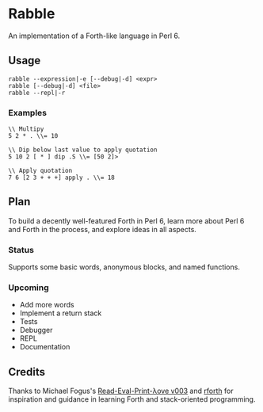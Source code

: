 # Rabble

An implementation of a Forth-like language in Perl 6.

## Usage

```
rabble --expression|-e [--debug|-d] <expr>
rabble [--debug|-d] <file>
rabble --repl|-r
```

### Examples
```
\\ Multipy
5 2 * . \\= 10

\\ Dip below last value to apply quotation
5 10 2 [ * ] dip .S \\= [50 2]>

\\ Apply quotation
7 6 [2 3 + + +] apply . \\= 18
```

## Plan

To build a decently well-featured Forth in Perl 6, learn more about Perl 6 and Forth in the process, and explore ideas in all aspects.

### Status

Supports some basic words, anonymous blocks, and named functions.

### Upcoming

* Add more words
* Implement a return stack
* Tests
* Debugger
* REPL
* Documentation

## Credits

Thanks to Michael Fogus's [Read-Eval-Print-λove v003](https://leanpub.com/readevalprintlove003) and [rforth](https://github.com/ananthrk/rforth) for inspiration and guidance in learning Forth and stack-oriented programming.
